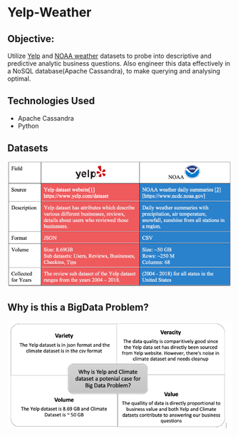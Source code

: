 # Yelp-Weather

## Objective: 

Utilize [Yelp](https://www.yelp.com/dataset/documentation/main) and [NOAA weather](https://www1.ncdc.noaa.gov/pub/data/cdo/documentation/GHCND_documentation.pdf)  datasets to probe into descriptive and predictive analytic business questions. Also engineer this data effectively in a NoSQL database(Apache Cassandra), to make querying and analysing optimal.

## Technologies Used

- Apache Cassandra
- Python

## Datasets

![](datasets.png)

## Why is this a BigData Problem?

![](BigDataPblmJustified.png)
